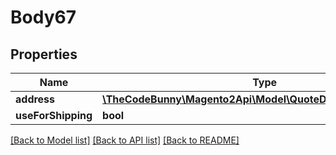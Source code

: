 # Body67

## Properties
Name | Type | Description | Notes
------------ | ------------- | ------------- | -------------
**address** | [**\TheCodeBunny\Magento2Api\Model\QuoteDataAddressInterface**](QuoteDataAddressInterface.md) |  | 
**useForShipping** | **bool** |  | [optional] 

[[Back to Model list]](../README.md#documentation-for-models) [[Back to API list]](../README.md#documentation-for-api-endpoints) [[Back to README]](../README.md)


